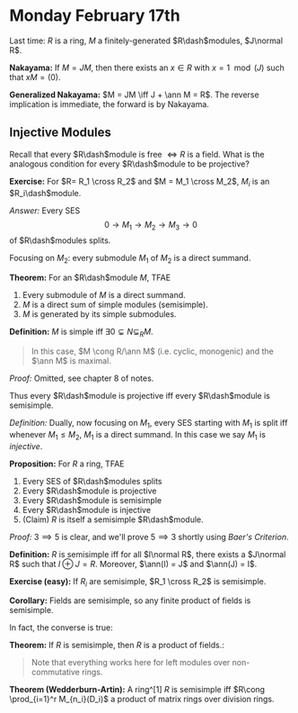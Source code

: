 # Monday February 17th

Last time: $R$ is a ring, $M$ a finitely-generated $R\dash$modules, $J\normal R$.

**Nakayama:** 
If $M = JM$, then there exists an $x\in R$ with $x = 1 \mod (J)$ such that $xM = (0)$.

**Generalized Nakayama:**
$M = JM \iff J + \ann M = R$.
The reverse implication is immediate, the forward is by Nakayama.

## Injective Modules

Recall that every $R\dash$module is free $\iff R$ is a field.
What is the analogous condition for every $R\dash$module to be projective?

**Exercise:**
For $R=  R_1 \cross R_2$ and $M = M_1 \cross M_2$, $M_i$ is an $R_i\dash$module.

*Answer:*
Every SES 
$$
0\to M_1 \to M_2 \to M_3 \to 0
$$ 
of $R\dash$modules splits.

Focusing on $M_2$: every submodule $M_1$ of $M_2$ is a direct summand.

**Theorem:**
For an $R\dash$module $M$, TFAE

1. Every submodule of $M$ is a direct summand.
2. $M$ is a direct sum of simple modules (semisimple).
3. $M$ is generated by its simple submodules.

**Definition:**
$M$ is simple iff $\exists 0 \subsetneq N \subsetneq_R M$.

> In this case, $M \cong R/\ann M$ (i.e. cyclic, monogenic) and the $\ann M$ is maximal.

*Proof:*
Omitted, see chapter 8 of notes.

Thus every $R\dash$module is projective iff every $R\dash$module is semisimple.

*Definition:*
Dually, now focusing on $M_1$, every SES starting with $M_1$ is split iff whenever $M_1 \leq M_2$, $M_1$ is a direct summand.
In this case we say $M_1$ is *injective*.

**Proposition:**
For $R$ a ring, TFAE

1. Every SES of $R\dash$modules splits
2. Every $R\dash$module is projective
3. Every $R\dash$module is semisimple
4. Every $R\dash$module is injective
5. (Claim) $R$ is itself a semisimple $R\dash$module.

*Proof:*
$3 \implies 5$ is clear, and we'll prove $5\implies 3$ shortly using *Baer's Criterion*.

**Definition:**
$R$ is semisimple iff for all $I\normal R$, there exists a $J\normal R$ such that $I\oplus J = R$.
Moreover, $\ann(I) = J$ and $\ann(J) = I$.

**Exercise (easy):**
If $R_i$ are semisimple, $R_1 \cross R_2$ is semisimple.

**Corollary:**
Fields are semisimple, so any finite product of fields is semisimple.

In fact, the converse is true:

**Theorem:**
If $R$ is semisimple, then $R$ is a product of fields.:

> Note that everything works here for left modules over non-commutative rings.

**Theorem (Wedderburn-Artin):**
A ring^[1] $R$ is semisimple iff $R\cong \prod_{i=1}^r M_{n_i}(D_i)$ a product of matrix rings over division rings.

